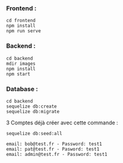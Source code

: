 ### Frontend :

```
cd frontend
npm install 
npm run serve

```

### Backend :

```
cd backend
mdir images
npm install
npm start

```

### Database :

```
cd backend
sequelize db:create
sequelize db:migrate

```

3 Comptes déjà créer avec cette commande :

```
sequelize db:seed:all

```
```
email: bob@test.fr - Password: test1
email: pat@test.fr - Pasword: test1
email: admin@test.fr - Password: test1

```